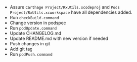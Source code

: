 - Assure `Carthage Project/RxUtils.xcodeproj` and `Pods Project/RxUtils.xcworkspace` have all dependencies added.
- Run `checkBuild.command`
- Change version in podspec
- Run `podUpdate.command`
- Update CHANGELOG.md
- Update README.md with new version if needed
- Push changes in git
- Add git tag
- Run `podPush.command`
